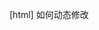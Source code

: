 [html] 如何动态修改<title>的标题名称？
[css] 说说你对 css 变量（自定义属性）的理解？
[js] 你是如何做前端性能分析的？从哪些方面入手？有哪些指标？
[软技能] 你是如何评估工作量的？

1.  我们应该使用 document.title 方法通过 DOM 操作来修改 title 的值

2.  自定义属性（有时候也被称作 CSS 变量或者级联变量）是由 CSS 作者定义的，它包含的值可以在整个文档中重复使用。由自定义属性标记设定值（比如： --main-color: black;），由 var() 函数来获取值（比如： color: var(--main-color);）
    复杂的网站都会有大量的 CSS 代码，通常也会有许多重复的值。举个例子，同样一个颜色值可能在成千上百个地方被使用到，如果这个值发生了变化，需要全局搜索并且一个一个替换（很麻烦哎～）。自定义属性在某个地方存储一个值，然后在其他许多地方引用它。另一个好处是语义化的标识。比如，--main-text-color 会比 #00ff00 更易理解，尤其是这个颜色值在其他上下文中也被使用到。
    自定义属性受级联的约束，并从其父级继承其值。

注意，规则集所指定的选择器定义了自定义属性的可见作用域。通常的最佳实践是定义在根伪类 :root 下，这样就可以在 HTML 文档的任何地方访问到它了：

:root {
--main-bg-color: brown;
}

如前所述，使用一个局部变量时用 var() 函数包裹以表示一个合法的属性值：

element {
background-color: var(--main-bg-color);
}


3.  一、影响网页性能的因素
HTML 的解析和渲染（参见文档 《浏览器解析渲染HTML页面的过程》）
服务端处理的速度（负载均衡，缓存策略）
客户端带宽（网络状况）
我们要对网页的性能进行统计分析，首先应当确定哪些因素会对网页的性能带来影响。一般来说，前端HTML文档的结构是否合理，外部资源是否进行了压缩合并，静态内容是否使用了CDN加速，服务端是否配置了负载均衡，是否采取了缓存策略，以及客户端带宽状况等，都会对网页的性能造成影响。

二、浏览器解析渲染HTML页面的过程
参考资料： 浏览器的工作原理

上面这篇文章会帮助我们了解浏览器解析和渲染HTML文档的过程。具体的可以参见另一篇文档： 《浏览器解析渲染HTML页面的过程》

这里对以下几点进行着重说明：

HTML 文档的解析和渲染是一个渐进的过程。为达到更好的用户体验，呈现引擎会力求尽快将内容显示在屏幕上。它不必等到整个 HTML 文档解析完毕，就会开始构建呈现树和设置布局。在不断接收和处理来自网络的其余内容的同时，呈现引擎会将部分内容解析并显示出来。
浏览器的预解析机制。
HTML 文档的解析和渲染过程中，外部样式表和脚本顺序执行、并发加载。
JS 脚本会阻塞 HTML 文档的解析，包括 DOM 树的构建和渲染树的构建；CSS 样式表会阻塞渲染树的构建，但 DOM 树依然继续构建（除非遇到 script 标签且 css 文件此时仍未加载完成），但不会渲染绘制到页面上。
在 HTML 文档的解析过程中，解析器遇到 <script> 标记时会立即解析并执行脚本，HTML 文档的解析将被阻塞，直到脚本执行完毕。如果脚本是外部的，那么解析过程会停止，直到从网络抓取资源并解析和执行完成后，再继续解析后续内容。
但无论是哪种情况导致的阻塞，该加载的外部资源还是会加载，例如外部脚本、样式表和图片。HTML 文档的解析可能会被阻塞，但外部资源的加载不会被阻塞。

三、浏览器并发连接数
Chrome: Browser only allows six TCP connections per origin on HTTP 1.
Chrome 浏览器的并发连接数为 6 个，超过限制数目的请求会被阻塞。

参见《浏览器解析渲染HTML页面的过程》的 “CSS 和 JS 的处理顺序和阻塞分析”一节。

四、Performance API
能够实现对网页性能的监控，主要是依靠 Performance API。

《JavaScript 标准参考教程（alpha）》
MDN文档
重点查看以下方法：

Performance.timing
Performance.getEntries()
Performance.getEntriesByType()
Performance.now()
尤其是第一项，可以在控制台输出查看一下。

五、localStorage
Web Storage API
calculating-usage-of-localstorage-space
localStorage 的基本概念和使用方法可以参见上面的链接，包括测试本地存储是否已被填充、从存储中获取值、在存储中设置值、删除数据记录、浏览器兼容性、通过 StorageEvent 响应存储的变化等。

localStorage 的大小限制
浏览器对于 localStorage 存储数据的大小有限制，一般为 5M/域，因此开发时应该注意控制存数数据的大小，并定期清除过期和无用的数据。

当 localStorage 存储超限的时候，会报 Uncaught QuotaExceededError 错误。

// 当存储数据大小超过限制时，会报以下错误：
// `YourStorageKey` 指报错时存放数据的键值
Uncaught QuotaExceededError: Failed to set the 'YourStorageKey' property on 'Storage': Setting the value of 'YourStorageKey' exceeded the quota.
我们可以使用 try-catch 对数据存储操作进行包裹，当捕获数据超限的错误时，我们可以先清除旧数据再进行存储。

// 存储 xhr 信息到客户端 localStorage 中
wp.setItemToLocalStorage = function (xhr) {
    var arrayObjectLocal = this.getItemFromLocalStorage();
    if (arrayObjectLocal && Array.isArray(arrayObjectLocal)) {
        arrayObjectLocal.push(xhr);
        try {
            localStorage.setItem('webperformance', JSON.stringify(arrayObjectLocal));
        } catch (e) {
            if (e.name == 'QuotaExceededError') {
            // 如果 localStorage 超限, 移除我们设置的数据, 不再存储
            localStorage.removeItem('webperformance');
            }
        }
    }
};
数据格式
localStorage 只能存储字符串类型的数据，不能够直接存储数组或对象。但我们可以通过 JSON.stringify() 和 JSON.parse() 实现对数组和对象数据类型的存取.

localStorage.setItem('webperformance', JSON.stringify(arrayObjectLocal));
var arrayObjectLocal = JSON.parse(localStorage.getItem('webperformance')) || [];
网页性能指标
一、页面性能指标
白屏时间
读取页面首字节时间（ttfb - Time To First Byte），可以理解为用户拿到页面资源占用的时间。
浏览器对html文档的解析和渲染是一个渐进的过程，一般在拿到首字节之后便会有内容绘制在页面上，正常网络状态下基本上白屏时间很短。
资源加载
浏览器在接收到服务器返回的 html 文档数据之后，会起一系列的线程去请求文档解析中遇到的各种资源，js脚本、CSS样式表、图片，以及发起异步请求。我们这里的资源认为是 js/css/图片，后面统计资源加载情况时，会统计这些资源的文件大小、文件数量、总的加载用时。ajax异步请求我们会另外进行统计。
用户可操作时间
在查阅相关资料时，会看到用户等待页面时间、用户可操作时间等概念，不同资料和文章的定义也不同，这里我们认为用户可操作时间就是用户可以进行页面操作的时间，此时 html 文档解析完成（domContentLoadedEventEnd）。另一种用户等待页面的时间，一般是按照页面加载完成的时间来统计（loadEventEnd）。但在我们这次的前端性能监控方案中，并不将其作为主要的监控指标。
首屏渲染时间
首屏时间的统计比较复杂，因为涉及图片资源的下载及异步请求等因素。有些资料统计中不计算图片的下载时间，但我们认为既然是首屏的展示，应当包括图片加载的完成。判断首屏图片加载完成的方法，这里不再详述，可以查阅相关文章。我们这次的前端性能分析方案中，并没有涉及到图片，而是关注页面初始化过程中的异步请求。
二、ajax 请求性能指标
服务器处理时间
客户端下载时间
接口名称
下载速度
页面路径及id
传输大小